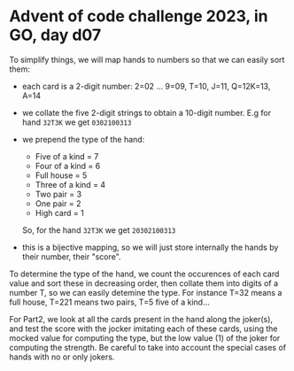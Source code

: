 # Advent of code challenge 2023, in GO, day d07

To simplify things, we will map hands to numbers so that we can easily sort them:
- each card is a 2-digit number: 2=02 ... 9=09, T=10, J=11, Q=12K=13, A=14
- we collate the five 2-digit strings to obtain a 10-digit number. E.g for hand `32T3K` we get `0302100313`
- we prepend the type of the hand: 
     - Five of a kind = 7
     - Four of a kind = 6
     - Full house = 5
     - Three of a kind = 4
     - Two pair = 3
     - One pair = 2
     - High card = 1

  So, for the hand  `32T3K` we get `20302100313`
- this is a bijective mapping, so we will just store internally the hands by their number, their "score".

To determine the type of the hand, we count the occurences of each card value and sort these in decreasing order, then collate them into digits of a number T, so we can easily detemine the type. For instance T=32 means a full house, T=221 means two pairs, T=5 five of a kind...

For Part2, we look at all the cards present in the hand along the joker(s), and test the score with the jocker imitating each of these cards, using the mocked value for computing the type, but the low value (1) of the joker for computing the strength. Be careful to take into account the special cases of hands with no or only jokers.
